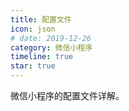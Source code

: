 ```yaml
---
title: 配置文件
icon: json
# date: 2019-12-26
category: 微信小程序
timeline: true
star: true
---
```


微信小程序的配置文件详解。

<!-- more -->
